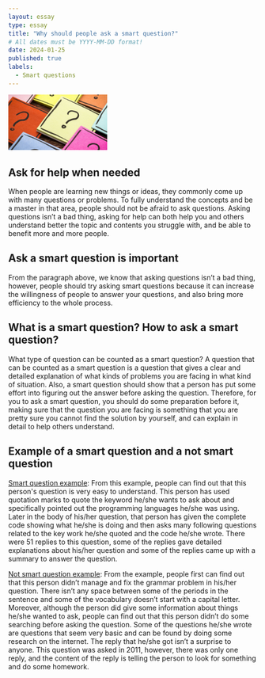 ```yaml
---
layout: essay
type: essay
title: "Why should people ask a smart question?"
# All dates must be YYYY-MM-DD format!
date: 2024-01-25
published: true
labels:
  - Smart questions
---
```


<img width="200px" class="rounded float-start pe-4" src="../img/pic1.jpeg">

## Ask for help when needed
When people are learning new things or ideas, they commonly come up with many questions or problems. To fully understand the concepts and be a master in that area, people should not be afraid to ask questions. Asking questions isn’t a bad thing, asking for help can both help you and others understand better the topic and contents you struggle with, and be able to benefit more and more people.

## Ask a smart question is important
From the paragraph above, we know that asking questions isn’t a bad thing, however, people should try asking smart questions because it can increase the willingness of people to answer your questions, and also bring more efficiency to the whole process.

## What is a smart question? How to ask a smart question?
What type of question can be counted as a smart question? A question that can be counted as a smart question is a question that gives a clear and detailed explanation of what kinds of problems you are facing in what kind of situation. Also, a smart question should show that a person has put some effort into figuring out the answer before asking the question. Therefore, for you to ask a smart question, you should do some preparation before it, making sure that the question you are facing is something that you are pretty sure you cannot find the solution by yourself, and can explain in detail to help others understand.

## Example of a smart question and a not smart question
[Smart question example](https://stackoverflow.com/questions/231767/what-does-the-yield-keyword-do-in-python/231855#231855): 
From this example, people can find out that this person's question is very easy to understand. This person has used quotation marks to quote the keyword he/she wants to ask about and specifically pointed out the programming languages he/she was using. Later in the body of his/her question, that person has given the complete code showing what he/she is doing and then asks many following questions related to the key work he/she quoted and the code he/she wrote. There were 51 replies to this question, some of the replies gave detailed explanations about his/her question and some of the replies came up with a summary to answer the question.

[Not smart question example](https://stackoverflow.com/questions/6805613/some-questions-about-smart-card):
From the example, people first can find out that this person didn’t manage and fix the grammar problem in his/her question. There isn’t any space between some of the periods in the sentence and some of the vocabulary doesn’t start with a capital letter. Moreover, although the person did give some information about things he/she wanted to ask, people can find out that this person didn’t do some searching before asking the question. Some of the questions he/she wrote are questions that seem very basic and can be found by doing some research on the internet. The reply that he/she got isn’t a surprise to anyone. This question was asked in 2011, however, there was only one reply, and the content of the reply is telling the person to look for something and do some homework.
